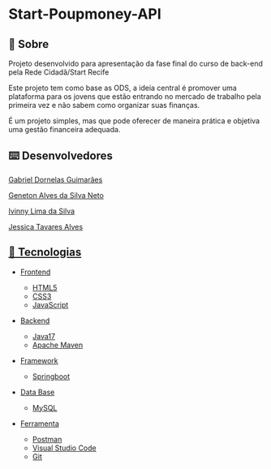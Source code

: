 <h1>Start-Poupmoney-API</h1>

<h2> 📝 Sobre</h2>

<p>
Projeto desenvolvido para apresentação da fase final do curso de back-end pela Rede Cidadã/Start Recife

Este projeto tem como base as ODS, a ideia central é promover uma plataforma para os jovens que estão entrando no mercado de trabalho pela primeira vez e não sabem como organizar suas finanças. 

É um projeto simples, mas que pode oferecer de maneira prática e objetiva uma gestão financeira adequada.
</p>

<h2> ⌨️ Desenvolvedores</h2>
<p><a href="https://github.com/dornss">Gabriel Dornelas Guimarães</a></p>
<p><a href="https://github.com/genetonneto">Geneton Alves da Silva Neto</p>
<p>Ivinny Lima da Silva</p>
<p>Jessica Tavares Alves</p>

<h2> 🧩 Tecnologias</h2>
    <ul>
        <li>Frontend</li>
        <ul>
            <li>HTML5</li>
            <li>CSS3</li>
            <li>JavaScript</li>
        </ul>
    </ul>
    <ul>
        <li>Backend</li>
        <ul>
            <li>Java17</li>
            <li>Apache Maven</li>
        </ul>
    </ul>
    <ul>
        <li>Framework</li>
        <ul>
            <li>Springboot</li>
        </ul>
    </ul>
    <ul>
        <li>Data Base</li>
        <ul>
            <li>MySQL</li>
        </ul>
    </ul>
    <ul>
        <li>Ferramenta</li>
        <ul>
            <li>Postman</li>
            <li>Visual Studio Code</li>
            <li>Git</li>
        </ul>
    </ul>

